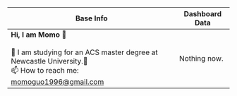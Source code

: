 |Base Info|Dashboard Data|
|----------------------------------------------------------------------|----------------------------------------------------------------------|
| __Hi, I am Momo 👋__<br/><br/>🔭 I am studying for an ACS master degree at Newcastle University.🌱 <br/>📫 How to reach me: momoguo1996@gmail.com<br/>|Nothing now.

